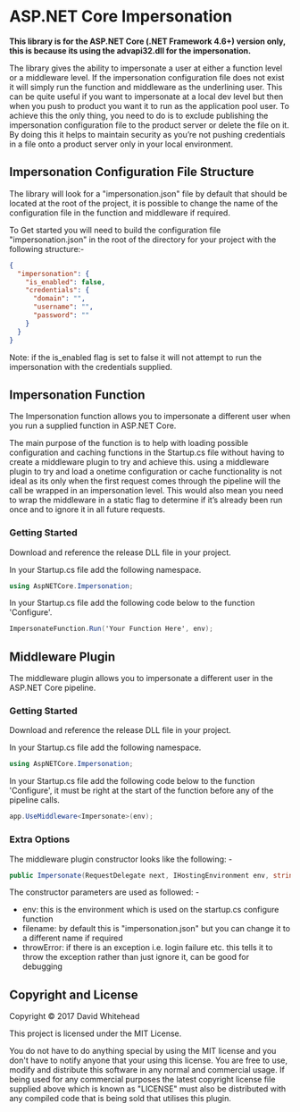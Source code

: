 # ASP.NET Core Impersonation

**This library is for the ASP.NET Core (.NET Framework 4.6+) version only, this is because its using the advapi32.dll for the impersonation.**

The library gives the ability to impersonate a user at either a function level or a middleware level. If the impersonation configuration file does not exist it will simply run the function and middleware as the underlining user. 
This can be quite useful if you want to impersonate at a local dev level but then when you push to product you want it to run as the application pool user. To achieve this the only thing, you need to do is to exclude publishing the impersonation configuration file to the product server or delete the file on it. By doing this
it helps to maintain security as you’re not pushing credentials in a file onto a product server only in your local environment.


## Impersonation Configuration File Structure
The library will look for a "impersonation.json" file by default that should be located at the root of the project, it is possible to change the name of the configuration file in the function and middleware if required.

To Get started you will need to build the configuration file "impersonation.json" in the root of the directory for your project with the following structure:-
```json
{
  "impersonation": {
    "is_enabled": false,
    "credentials": {
      "domain": "",
      "username": "",
      "password": ""
    }
  }
}
```

Note: if the is_enabled flag is set to false it will not attempt to run the impersonation with the credentials supplied.

## Impersonation Function
The Impersonation function allows you to impersonate a different user when you run a supplied function in ASP.NET Core. 

The main purpose of the function is to help with loading possible configuration and caching functions in the Startup.cs file without having to create a middleware plugin to try and achieve this. 
using a middleware plugin to try and load a onetime configuration or cache functionality is not ideal as its only when the first request comes through the pipeline will the call be wrapped in
an impersonation level. This would also mean you need to wrap the middleware in a static flag to determine if it’s already been run once and to ignore it in all future requests.

### Getting Started
Download and reference the release DLL file in your project.

In your Startup.cs file add the following namespace.
```C#
using AspNETCore.Impersonation;
```

In your Startup.cs file add the following code below to the function 'Configure'. 
```C#
ImpersonateFunction.Run('Your Function Here', env);
```

## Middleware Plugin
The middleware plugin allows you to impersonate a different user in the ASP.NET Core pipeline. 

### Getting Started
Download and reference the release DLL file in your project.

In your Startup.cs file add the following namespace.
```C#
using AspNETCore.Impersonation;
```

In your Startup.cs file add the following code below to the function 'Configure', it must be right at the start of the function before any of the pipeline calls.
```C#
app.UseMiddleware<Impersonate>(env);
```

### Extra Options
The middleware plugin constructor looks like the following: -

```C#
public Impersonate(RequestDelegate next, IHostingEnvironment env, string filename = "impersonation.json", bool throwError = false)
```

The constructor parameters are used as followed: -

* env: this is the environment which is used on the startup.cs configure function
* filename: by default this is "impersonation.json" but you can change it to a different name if required
* throwError: if there is an exception i.e. login failure etc. this tells it to throw the exception rather than just ignore it, can be good for debugging

## Copyright and License
Copyright &copy; 2017 David Whitehead

This project is licensed under the MIT License.

You do not have to do anything special by using the MIT license and you don't have to notify anyone that your using this license. You are free to use, modify and distribute this software in any normal and commercial usage. If being used for any commercial purposes the latest copyright license file supplied above which is known as "LICENSE" must also be distributed with any compiled code that is being sold that utilises this plugin.